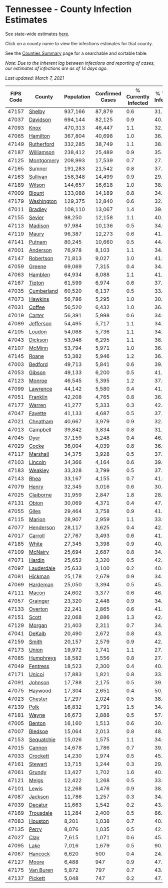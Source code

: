 # Tennessee - County Infection Estimates

See state-wide estimates [here](/infections/us-tn).

Click on a county name to view the infections estimates for that county.

See the [Counties Summary](/infections/summary-counties) page for a searchable and sortable table.

*Note: Due to the inherent lag between infections and reporting of cases, our estimates of infections are as of 14 days ago.*

*Last updated: March 7, 2021*

|   FIPS Code |                   County |   Population |   Confirmed Cases |   % Currently Infected |   % Total Infected |
|-------------|--------------------------|--------------|-------------------|------------------------|--------------------|
|       47157 |         [Shelby](shelby) |      937,166 |            87,879 |                    0.6 |               31.9 |
|       47037 |     [Davidson](davidson) |      694,144 |            82,125 |                    0.9 |               40.5 |
|       47093 |             [Knox](knox) |      470,313 |            46,447 |                    1.1 |               32.1 |
|       47065 |     [Hamilton](hamilton) |      367,804 |            40,698 |                    1.0 |               36.5 |
|       47149 | [Rutherford](rutherford) |      332,285 |            38,749 |                    1.1 |               38.6 |
|       47187 | [Williamson](williamson) |      238,412 |            25,489 |                    0.9 |               35.7 |
|       47125 | [Montgomery](montgomery) |      208,993 |            17,539 |                    0.7 |               27.5 |
|       47165 |         [Sumner](sumner) |      191,283 |            21,542 |                    0.8 |               37.8 |
|       47163 |     [Sullivan](sullivan) |      158,348 |            14,499 |                    0.9 |               29.7 |
|       47189 |         [Wilson](wilson) |      144,657 |            16,618 |                    1.0 |               38.0 |
|       47009 |         [Blount](blount) |      133,088 |            14,189 |                    0.8 |               34.7 |
|       47179 | [Washington](washington) |      129,375 |            12,840 |                    0.6 |               32.7 |
|       47011 |       [Bradley](bradley) |      108,110 |            13,067 |                    1.4 |               39.5 |
|       47155 |         [Sevier](sevier) |       98,250 |            12,158 |                    1.1 |               40.7 |
|       47113 |       [Madison](madison) |       97,984 |            10,136 |                    0.5 |               34.0 |
|       47119 |           [Maury](maury) |       96,387 |            12,273 |                    0.6 |               41.8 |
|       47141 |         [Putnam](putnam) |       80,245 |            10,660 |                    0.5 |               44.6 |
|       47001 |     [Anderson](anderson) |       76,978 |             8,103 |                    1.1 |               34.1 |
|       47147 |   [Robertson](robertson) |       71,813 |             9,027 |                    1.0 |               41.9 |
|       47059 |         [Greene](greene) |       69,069 |             7,315 |                    0.4 |               34.8 |
|       47063 |       [Hamblen](hamblen) |       64,934 |             8,088 |                    1.1 |               41.1 |
|       47167 |         [Tipton](tipton) |       61,599 |             6,974 |                    0.6 |               37.9 |
|       47035 | [Cumberland](cumberland) |       60,520 |             6,137 |                    0.5 |               33.4 |
|       47073 |       [Hawkins](hawkins) |       56,786 |             5,295 |                    1.0 |               30.3 |
|       47031 |         [Coffee](coffee) |       56,520 |             6,432 |                    1.0 |               36.7 |
|       47019 |         [Carter](carter) |       56,391 |             5,998 |                    0.6 |               34.6 |
|       47089 |   [Jefferson](jefferson) |       54,495 |             5,717 |                    1.1 |               34.1 |
|       47105 |         [Loudon](loudon) |       54,068 |             5,736 |                    1.1 |               34.8 |
|       47043 |       [Dickson](dickson) |       53,948 |             6,295 |                    1.1 |               38.2 |
|       47107 |         [McMinn](mcminn) |       53,794 |             5,971 |                    1.0 |               36.2 |
|       47145 |           [Roane](roane) |       53,382 |             5,946 |                    1.2 |               36.3 |
|       47003 |       [Bedford](bedford) |       49,713 |             5,841 |                    0.6 |               39.3 |
|       47053 |         [Gibson](gibson) |       49,133 |             6,200 |                    0.5 |               41.5 |
|       47123 |         [Monroe](monroe) |       46,545 |             5,395 |                    1.2 |               37.6 |
|       47099 |     [Lawrence](lawrence) |       44,142 |             5,580 |                    0.4 |               41.5 |
|       47051 |     [Franklin](franklin) |       42,208 |             4,765 |                    0.8 |               36.7 |
|       47177 |         [Warren](warren) |       41,277 |             5,333 |                    0.3 |               42.4 |
|       47047 |       [Fayette](fayette) |       41,133 |             4,687 |                    0.5 |               37.7 |
|       47021 |     [Cheatham](cheatham) |       40,667 |             3,979 |                    0.9 |               32.3 |
|       47013 |     [Campbell](campbell) |       39,842 |             3,834 |                    0.8 |               31.2 |
|       47045 |             [Dyer](dyer) |       37,159 |             5,248 |                    0.4 |               46.3 |
|       47029 |           [Cocke](cocke) |       36,004 |             4,039 |                    0.8 |               36.6 |
|       47117 |     [Marshall](marshall) |       34,375 |             3,928 |                    0.5 |               37.3 |
|       47103 |       [Lincoln](lincoln) |       34,366 |             4,164 |                    0.6 |               39.6 |
|       47183 |       [Weakley](weakley) |       33,328 |             3,799 |                    0.5 |               37.2 |
|       47143 |             [Rhea](rhea) |       33,167 |             4,155 |                    0.7 |               41.6 |
|       47079 |           [Henry](henry) |       32,345 |             3,016 |                    0.6 |               30.4 |
|       47025 |   [Claiborne](claiborne) |       31,959 |             2,847 |                    1.8 |               28.6 |
|       47131 |           [Obion](obion) |       30,069 |             4,371 |                    0.4 |               47.5 |
|       47055 |           [Giles](giles) |       29,464 |             3,758 |                    0.9 |               41.7 |
|       47115 |         [Marion](marion) |       28,907 |             2,959 |                    1.1 |               33.0 |
|       47077 |   [Henderson](henderson) |       28,117 |             3,625 |                    0.4 |               42.7 |
|       47017 |       [Carroll](carroll) |       27,767 |             3,493 |                    0.6 |               41.2 |
|       47185 |           [White](white) |       27,345 |             3,398 |                    0.9 |               40.5 |
|       47109 |       [McNairy](mcnairy) |       25,694 |             2,687 |                    0.8 |               34.3 |
|       47071 |         [Hardin](hardin) |       25,652 |             3,320 |                    0.5 |               42.5 |
|       47097 | [Lauderdale](lauderdale) |       25,633 |             3,100 |                    0.2 |               40.0 |
|       47081 |       [Hickman](hickman) |       25,178 |             2,679 |                    0.9 |               34.5 |
|       47069 |     [Hardeman](hardeman) |       25,050 |             3,394 |                    0.5 |               45.4 |
|       47111 |           [Macon](macon) |       24,602 |             3,377 |                    0.6 |               46.1 |
|       47057 |     [Grainger](grainger) |       23,320 |             2,448 |                    0.9 |               34.1 |
|       47133 |       [Overton](overton) |       22,241 |             2,865 |                    0.6 |               41.6 |
|       47151 |           [Scott](scott) |       22,068 |             2,886 |                    1.3 |               42.0 |
|       47129 |         [Morgan](morgan) |       21,403 |             2,311 |                    0.7 |               34.9 |
|       47041 |         [DeKalb](dekalb) |       20,490 |             2,672 |                    0.8 |               43.1 |
|       47159 |           [Smith](smith) |       20,157 |             2,579 |                    0.9 |               42.1 |
|       47173 |           [Union](union) |       19,972 |             1,741 |                    1.1 |               27.9 |
|       47085 |   [Humphreys](humphreys) |       18,582 |             1,556 |                    0.8 |               27.0 |
|       47049 |     [Fentress](fentress) |       18,523 |             2,300 |                    0.4 |               40.0 |
|       47171 |         [Unicoi](unicoi) |       17,883 |             1,821 |                    0.8 |               33.3 |
|       47091 |       [Johnson](johnson) |       17,788 |             2,175 |                    0.5 |               39.5 |
|       47075 |       [Haywood](haywood) |       17,304 |             2,651 |                    0.4 |               50.7 |
|       47023 |       [Chester](chester) |       17,297 |             2,024 |                    0.5 |               38.4 |
|       47139 |             [Polk](polk) |       16,832 |             1,791 |                    1.5 |               34.4 |
|       47181 |           [Wayne](wayne) |       16,673 |             2,888 |                    0.5 |               57.0 |
|       47005 |         [Benton](benton) |       16,160 |             1,513 |                    0.6 |               30.6 |
|       47007 |       [Bledsoe](bledsoe) |       15,064 |             2,013 |                    0.8 |               48.8 |
|       47153 | [Sequatchie](sequatchie) |       15,026 |             1,575 |                    1.1 |               34.0 |
|       47015 |         [Cannon](cannon) |       14,678 |             1,786 |                    0.7 |               39.7 |
|       47033 |     [Crockett](crockett) |       14,230 |             1,974 |                    0.5 |               45.5 |
|       47161 |       [Stewart](stewart) |       13,715 |             1,244 |                    0.3 |               29.3 |
|       47061 |         [Grundy](grundy) |       13,427 |             1,702 |                    1.6 |               40.9 |
|       47121 |           [Meigs](meigs) |       12,422 |             1,268 |                    0.5 |               33.6 |
|       47101 |           [Lewis](lewis) |       12,268 |             1,476 |                    0.9 |               38.7 |
|       47087 |       [Jackson](jackson) |       11,786 |             1,257 |                    0.3 |               34.6 |
|       47039 |       [Decatur](decatur) |       11,663 |             1,542 |                    0.2 |               43.4 |
|       47169 |   [Trousdale](trousdale) |       11,284 |             2,400 |                    0.5 |               86.8 |
|       47083 |       [Houston](houston) |        8,201 |             1,038 |                    0.7 |               40.7 |
|       47135 |           [Perry](perry) |        8,076 |             1,035 |                    0.5 |               42.2 |
|       47027 |             [Clay](clay) |        7,615 |             1,071 |                    0.6 |               45.3 |
|       47095 |             [Lake](lake) |        7,016 |             1,679 |                    0.5 |               90.5 |
|       47067 |       [Hancock](hancock) |        6,620 |               500 |                    0.4 |               24.8 |
|       47127 |           [Moore](moore) |        6,488 |               947 |                    0.9 |               47.2 |
|       47175 |   [Van Buren](van-buren) |        5,872 |               797 |                    0.7 |               43.6 |
|       47137 |       [Pickett](pickett) |        5,048 |               747 |                    0.2 |               47.7 |